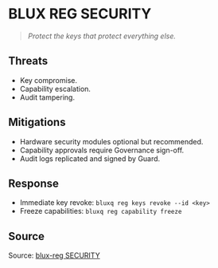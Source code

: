 # BLUX REG SECURITY

> *Protect the keys that protect everything else.*

## Threats
- Key compromise.
- Capability escalation.
- Audit tampering.

## Mitigations
- Hardware security modules optional but recommended.
- Capability approvals require Governance sign-off.
- Audit logs replicated and signed by Guard.

## Response
- Immediate key revoke: `bluxq reg keys revoke --id <key>`
- Freeze capabilities: `bluxq reg capability freeze`

## Source
Source: [blux-reg SECURITY](https://github.com/Outer-Void/blux-reg)
